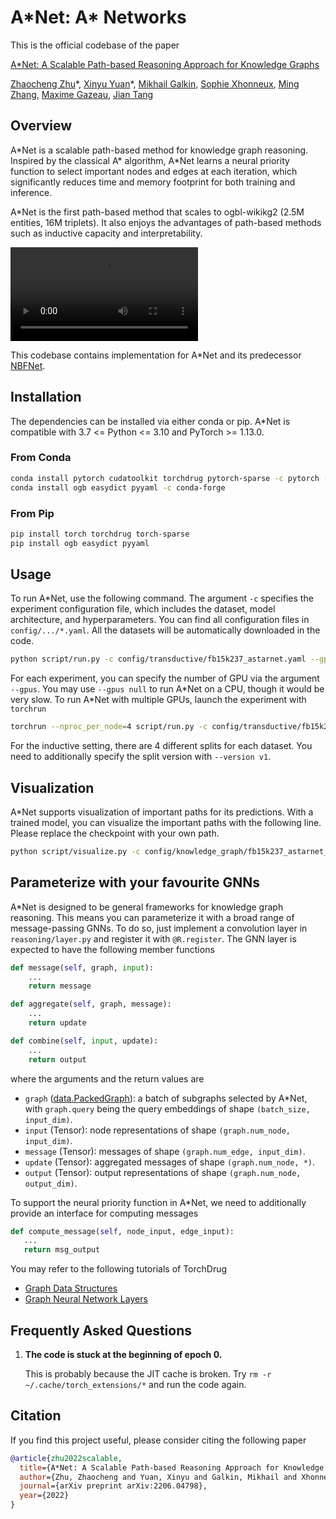 # A\*Net: A\* Networks #

This is the official codebase of the paper

[A*Net: A Scalable Path-based Reasoning Approach for Knowledge Graphs][paper]

[Zhaocheng Zhu](https://kiddozhu.github.io)\*,
[Xinyu Yuan](https://github.com/KatarinaYuan)\*,
[Mikhail Galkin](https://migalkin.github.io),
[Sophie Xhonneux](https://github.com/lpxhonneux),
[Ming Zhang](http://net.pku.edu.cn/dlib/mzhang/),
[Maxime Gazeau](https://scholar.google.com/citations?user=LfmqBJsAAAAJ),
[Jian Tang](https://jian-tang.com)

[paper]: https://arxiv.org/pdf/2206.04798.pdf

## Overview ##

A\*Net is a scalable path-based method for knowledge graph reasoning. Inspired by
the classical A\* algorithm, A\*Net learns a neural priority function to select
important nodes and edges at each iteration, which significantly reduces time and
memory footprint for both training and inference.

A\*Net is the first path-based method that scales to ogbl-wikikg2 (2.5M entities,
16M triplets). It also enjoys the advantages of path-based methods such as
inductive capacity and interpretability.

<video src="https://user-images.githubusercontent.com/17213634/235830460-32140463-ab8b-4c2c-a26a-f16b6c4d705c.mp4"></video>

This codebase contains implementation for A\*Net and its predecessor [NBFNet].

[NBFNet]: https://github.com/DeepGraphLearning/NBFNet

## Installation ##

The dependencies can be installed via either conda or pip. A\*Net is compatible
with 3.7 <= Python <= 3.10 and PyTorch >= 1.13.0.

### From Conda ###

```bash
conda install pytorch cudatoolkit torchdrug pytorch-sparse -c pytorch -c pyg -c milagraph
conda install ogb easydict pyyaml -c conda-forge
```

### From Pip ###

```bash
pip install torch torchdrug torch-sparse
pip install ogb easydict pyyaml
```

## Usage ##

To run A\*Net, use the following command. The argument `-c` specifies the experiment
configuration file, which includes the dataset, model architecture, and
hyperparameters. You can find all configuration files in `config/.../*.yaml`.
All the datasets will be automatically downloaded in the code.

```bash
python script/run.py -c config/transductive/fb15k237_astarnet.yaml --gpus [0]
```

For each experiment, you can specify the number of GPU via the argument `--gpus`.
You may use `--gpus null` to run A\*Net on a CPU, though it would be very slow.
To run A\*Net with multiple GPUs, launch the experiment with `torchrun`

```bash
torchrun --nproc_per_node=4 script/run.py -c config/transductive/fb15k237_astarnet.yaml --gpus [0,1,2,3]
```

For the inductive setting, there are 4 different splits for each dataset. You need
to additionally specify the split version with `--version v1`.

## Visualization ##

A\*Net supports visualization of important paths for its predictions. With a trained
model, you can visualize the important paths with the following line. Please replace
the checkpoint with your own path.

```bash
python script/visualize.py -c config/knowledge_graph/fb15k237_astarnet_visualize.yaml --checkpoint /path/to/astarnet/experiment/model_epoch_20.pth
```

## Parameterize with your favourite GNNs ##

A\*Net is designed to be general frameworks for knowledge graph reasoning. This
means you can parameterize it with a broad range of message-passing GNNs. To do so,
just implement a convolution layer in `reasoning/layer.py` and register it with
`@R.register`. The GNN layer is expected to have the following member functions

```python
def message(self, graph, input):
    ...
    return message

def aggregate(self, graph, message):
    ...
    return update

def combine(self, input, update):
    ...
    return output
```

where the arguments and the return values are
- `graph` ([data.PackedGraph]): a batch of subgraphs selected by A*Net, with
  `graph.query` being the query embeddings of shape `(batch_size, input_dim)`.
- `input` (Tensor): node representations of shape `(graph.num_node, input_dim)`.
- `message` (Tensor): messages of shape `(graph.num_edge, input_dim)`.
- `update` (Tensor): aggregated messages of shape `(graph.num_node, *)`.
- `output` (Tensor): output representations of shape `(graph.num_node, output_dim)`.

To support the neural priority function in A\*Net, we need to additionally provide
an interface for computing messages

```python
def compute_message(self, node_input, edge_input):
   ...
   return msg_output
```

You may refer to the following tutorials of TorchDrug
- [Graph Data Structures](https://torchdrug.ai/docs/notes/graph.html)
- [Graph Neural Network Layers](https://torchdrug.ai/docs/notes/layer.html)

[data.PackedGraph]: https://torchdrug.ai/docs/api/data.html#packedgraph

## Frequently Asked Questions ##

1. **The code is stuck at the beginning of epoch 0.**

   This is probably because the JIT cache is broken.
   Try `rm -r ~/.cache/torch_extensions/*` and run the code again.

## Citation ##

If you find this project useful, please consider citing the following paper

```bibtex
@article{zhu2022scalable,
  title={A*Net: A Scalable Path-based Reasoning Approach for Knowledge Graphs},
  author={Zhu, Zhaocheng and Yuan, Xinyu and Galkin, Mikhail and Xhonneux, Sophie and Zhang, Ming and Gazeau, Maxime and Tang, Jian},
  journal={arXiv preprint arXiv:2206.04798},
  year={2022}
}
```
